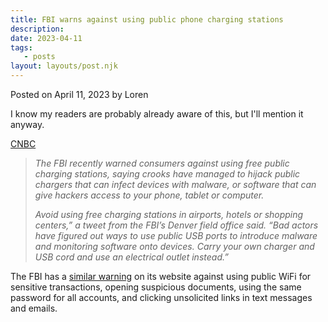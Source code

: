 ```yaml
---
title: FBI warns against using public phone charging stations
description:
date: 2023-04-11
tags:
   - posts
layout: layouts/post.njk
---
```


Posted on April 11, 2023 by Loren

I know my readers are probably already aware of this, but I'll mention it anyway.

[CNBC](https://www.cnbc.com/2023/04/10/fbi-says-you-shouldnt-use-public-phone-charging-stations.html)

> _The FBI recently warned consumers against using free public charging stations, saying crooks have managed to hijack public chargers that can infect devices with malware, or software that can give hackers access to your phone, tablet or computer._
>
> _Avoid using free charging stations in airports, hotels or shopping centers,” a tweet from the FBI’s Denver field office said. “Bad actors have figured out ways to use public USB ports to introduce malware and monitoring software onto devices. Carry your own charger and USB cord and use an electrical outlet instead.”_

The FBI has a [similar warning](https://www.fbi.gov/how-we-can-help-you/safety-resources/scams-and-safety/on-the-internet) on its website against using public WiFi for sensitive transactions, opening suspicious documents, using the same password for all accounts, and clicking unsolicited links in text messages and emails.
